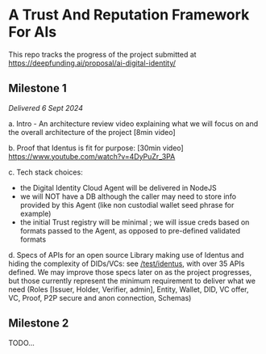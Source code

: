 # A Trust And Reputation Framework For AIs

This repo tracks the progress of the project submitted at https://deepfunding.ai/proposal/ai-digital-identity/

## Milestone 1 
_Delivered 6 Sept 2024_

a.  Intro - An architecture review video explaining what we will focus on and the overall architecture of the project [8min video]
 
b.  Proof that Identus is fit for purpose: [30min video] https://www.youtube.com/watch?v=4DyPuZr_3PA
 
c.  Tech stack choices:
   - the Digital Identity Cloud Agent will be delivered in NodeJS   
   - we will NOT have a DB although the caller may need to store info provided by this Agent (like non custodial wallet seed phrase for example)
   - the initial Trust registry will be minimal ; we will issue creds based on formats passed to the Agent, as opposed to pre-defined validated formats

d.  Specs of APIs for an open source Library making use of Identus and hiding the complexity of DIDs/VCs: see [/test/identus](https://github.com/incubiq/snet_trust_framework/tree/main/test/identus), with over 35 APIs defined. We may improve those specs later on as the project progresses, but those currently represent the minimum requirement to deliver what we need (Roles [Issuer, Holder, Verifier, admin], Entity, Wallet, DID, VC offer, VC, Proof, P2P secure and anon connection, Schemas)

 ## Milestone 2

 TODO...
